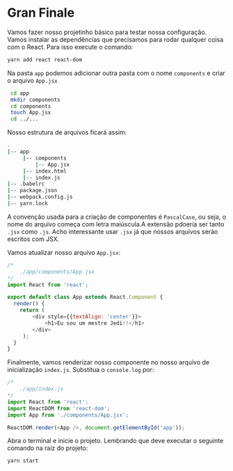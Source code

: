 # Gran Finale
Vamos fazer nosso projetinho básico para testar nossa configuração. Vamos instalar as dependências que precisamos para rodar qualquer coisa com o React. Para isso execute o comando:

```bash
yarn add react react-dom
```

Na pasta `app` podemos adicionar outra pasta com o nome `components` e criar o arquivo `App.jsx`

```bash
 cd app
 mkdir components
 cd components
 touch App.jsx
 cd ../...
```

Nosso estrutura de arquivos ficará assim:

```bash
.
|-- app
     |-- components
         |-- App.jsx
     |-- index.html
     |-- index.js
|-- .babelrc
|-- package.json
|-- webpack.config.js
|-- yarn.lock
```

A convenção usada para a criação de componentes é `PascalCase`, ou seja, o nome do arquivo começa com letra maiúscula.A extensão pdoeria ser tanto `.jsx` como `.js`. Acho interessante usar `.jsx` já que nossos arquivos serão escritos com JSX.

Vamos atualizar nosso arquivo `App.jsx`:

```javascript
/*
    ./app/components/App.jsx
*/
import React from 'react';

export default class App extends React.Component {
  render() {
    return (
        <div style={{textAlign: 'center'}}>
            <h1>Eu sou um mestre Jedi!!</h1>
        </div>
     );
  }
}
```

Finalmente, vamos renderizar nosso componente no nosso arquivo de inicialização `index.js`. Substitua o `console.log` por:

```javascript
/*
    ./app/index.js
*/
import React from 'react';
import ReactDOM from 'react-dom';
import App from './components/App.jsx';

ReactDOM.render(<App />, document.getElementById('app'));
```

Abra o terminal e inicie o projeto. Lembrando que deve executar o seguinte comando na raiz do projeto:

```bash
yarn start
```

